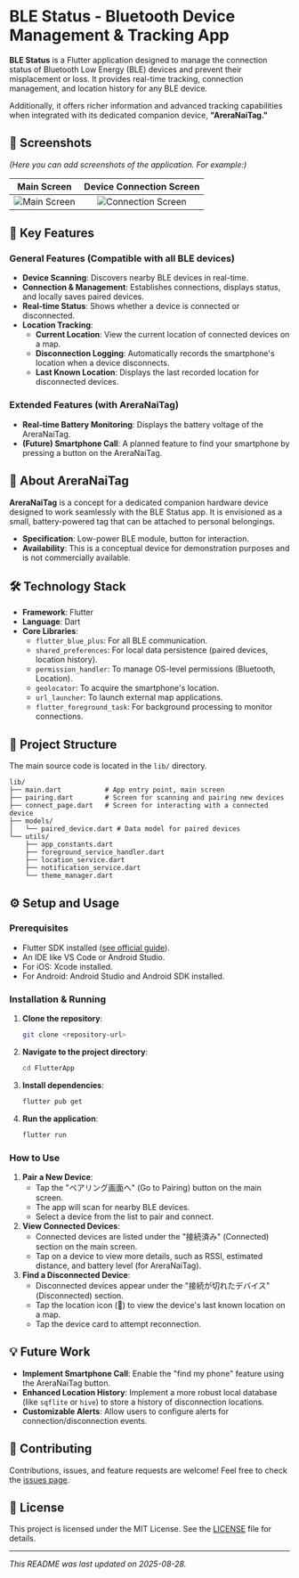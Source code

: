 # BLE Status - Bluetooth Device Management & Tracking App

**BLE Status** is a Flutter application designed to manage the connection status of Bluetooth Low Energy (BLE) devices and prevent their misplacement or loss. It provides real-time tracking, connection management, and location history for any BLE device.

Additionally, it offers richer information and advanced tracking capabilities when integrated with its dedicated companion device, **"AreraNaiTag."**

## 📸 Screenshots

*(Here you can add screenshots of the application. For example:)*

| Main Screen | Device Connection Screen |
| :---: | :---: |
| ![Main Screen](https://via.placeholder.com/300x600.png?text=Main+Screen) | ![Connection Screen](https://via.placeholder.com/300x600.png?text=Connection+Screen) |

## 🚀 Key Features

### General Features (Compatible with all BLE devices)
- **Device Scanning**: Discovers nearby BLE devices in real-time.
- **Connection & Management**: Establishes connections, displays status, and locally saves paired devices.
- **Real-time Status**: Shows whether a device is connected or disconnected.
- **Location Tracking**:
  - **Current Location**: View the current location of connected devices on a map.
  - **Disconnection Logging**: Automatically records the smartphone's location when a device disconnects.
  - **Last Known Location**: Displays the last recorded location for disconnected devices.

### Extended Features (with AreraNaiTag)
- **Real-time Battery Monitoring**: Displays the battery voltage of the AreraNaiTag.
- **(Future) Smartphone Call**: A planned feature to find your smartphone by pressing a button on the AreraNaiTag.

## 🧩 About AreraNaiTag

**AreraNaiTag** is a concept for a dedicated companion hardware device designed to work seamlessly with the BLE Status app. It is envisioned as a small, battery-powered tag that can be attached to personal belongings.

- **Specification**: Low-power BLE module, button for interaction.
- **Availability**: This is a conceptual device for demonstration purposes and is not commercially available.

## 🛠️ Technology Stack

- **Framework**: Flutter
- **Language**: Dart
- **Core Libraries**:
  - `flutter_blue_plus`: For all BLE communication.
  - `shared_preferences`: For local data persistence (paired devices, location history).
  - `permission_handler`: To manage OS-level permissions (Bluetooth, Location).
  - `geolocator`: To acquire the smartphone's location.
  - `url_launcher`: To launch external map applications.
  - `flutter_foreground_task`: For background processing to monitor connections.

## 📂 Project Structure

The main source code is located in the `lib/` directory.
```
lib/
├── main.dart           # App entry point, main screen
├── pairing.dart        # Screen for scanning and pairing new devices
├── connect_page.dart   # Screen for interacting with a connected device
├── models/
│   └── paired_device.dart # Data model for paired devices
└── utils/
    ├── app_constants.dart
    ├── foreground_service_handler.dart
    ├── location_service.dart
    ├── notification_service.dart
    └── theme_manager.dart
```

## ⚙️ Setup and Usage

### Prerequisites
- Flutter SDK installed ([see official guide](https://flutter.dev/docs/get-started/install)).
- An IDE like VS Code or Android Studio.
- For iOS: Xcode installed.
- For Android: Android Studio and Android SDK installed.

### Installation & Running
1.  **Clone the repository**:
    ```bash
    git clone <repository-url>
    ```
2.  **Navigate to the project directory**:
    ```bash
    cd FlutterApp
    ```
3.  **Install dependencies**:
    ```bash
    flutter pub get
    ```
4.  **Run the application**:
    ```bash
    flutter run
    ```

### How to Use
1.  **Pair a New Device**:
    - Tap the "ペアリング画面へ" (Go to Pairing) button on the main screen.
    - The app will scan for nearby BLE devices.
    - Select a device from the list to pair and connect.
2.  **View Connected Devices**:
    - Connected devices are listed under the "接続済み" (Connected) section on the main screen.
    - Tap on a device to view more details, such as RSSI, estimated distance, and battery level (for AreraNaiTag).
3.  **Find a Disconnected Device**:
    - Disconnected devices appear under the "接続が切れたデバイス" (Disconnected) section.
    - Tap the location icon (📍) to view the device's last known location on a map.
    - Tap the device card to attempt reconnection.

## 💡 Future Work

- **Implement Smartphone Call**: Enable the "find my phone" feature using the AreraNaiTag button.
- **Enhanced Location History**: Implement a more robust local database (like `sqflite` or `hive`) to store a history of disconnection locations.
- **Customizable Alerts**: Allow users to configure alerts for connection/disconnection events.

## 🤝 Contributing

Contributions, issues, and feature requests are welcome! Feel free to check the [issues page](https://github.com/your-username/your-repository/issues).

## 📄 License

This project is licensed under the MIT License. See the [LICENSE](LICENSE) file for details.

---
*This README was last updated on 2025-08-28.*
